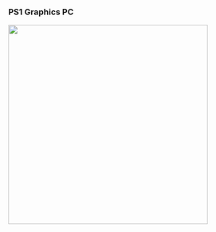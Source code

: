 ### PS1 Graphics PC
<img src="https://github.com/user-attachments/assets/f2e385b3-a58b-40eb-915b-4414c9bb4f57" width="400">
